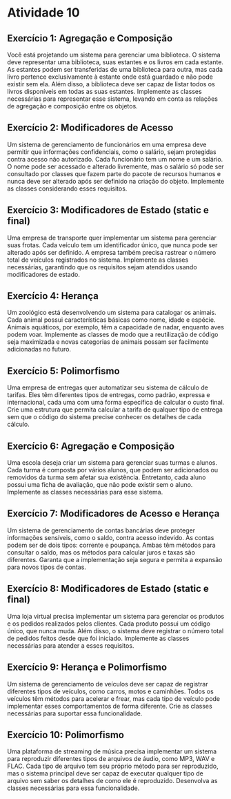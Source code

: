 # Atividade 10

## Exercício 1: Agregação e Composição
Você está projetando um sistema para gerenciar uma biblioteca. O sistema deve representar uma biblioteca, suas estantes e os livros em cada estante. As estantes podem ser transferidas de uma biblioteca para outra, mas cada livro pertence exclusivamente à estante onde está guardado e não pode existir sem ela. Além disso, a biblioteca deve ser capaz de listar todos os livros disponíveis em todas as suas estantes. Implemente as classes necessárias para representar esse sistema, levando em conta as relações de agregação e composição entre os objetos.

## Exercício 2: Modificadores de Acesso
Um sistema de gerenciamento de funcionários em uma empresa deve permitir que informações confidenciais, como o salário, sejam protegidas contra acesso não autorizado. Cada funcionário tem um nome e um salário. O nome pode ser acessado e alterado livremente, mas o salário só pode ser consultado por classes que fazem parte do pacote de recursos humanos e nunca deve ser alterado após ser definido na criação do objeto. Implemente as classes considerando esses requisitos.

## Exercício 3: Modificadores de Estado (static e final)
Uma empresa de transporte quer implementar um sistema para gerenciar suas frotas. Cada veículo tem um identificador único, que nunca pode ser alterado após ser definido. A empresa também precisa rastrear o número total de veículos registrados no sistema. Implemente as classes necessárias, garantindo que os requisitos sejam atendidos usando modificadores de estado.

## Exercício 4: Herança
Um zoológico está desenvolvendo um sistema para catalogar os animais. Cada animal possui características básicas como nome, idade e espécie. Animais aquáticos, por exemplo, têm a capacidade de nadar, enquanto aves podem voar. Implemente as classes de modo que a reutilização de código seja maximizada e novas categorias de animais possam ser facilmente adicionadas no futuro.

## Exercício 5: Polimorfismo
Uma empresa de entregas quer automatizar seu sistema de cálculo de tarifas. Eles têm diferentes tipos de entregas, como padrão, expressa e internacional, cada uma com uma forma específica de calcular o custo final. Crie uma estrutura que permita calcular a tarifa de qualquer tipo de entrega sem que o código do sistema precise conhecer os detalhes de cada cálculo.

## Exercício 6: Agregação e Composição
Uma escola deseja criar um sistema para gerenciar suas turmas e alunos. Cada turma é composta por vários alunos, que podem ser adicionados ou removidos da turma sem afetar sua existência. Entretanto, cada aluno possui uma ficha de avaliação, que não pode existir sem o aluno. Implemente as classes necessárias para esse sistema.

## Exercício 7: Modificadores de Acesso e Herança
Um sistema de gerenciamento de contas bancárias deve proteger informações sensíveis, como o saldo, contra acesso indevido. As contas podem ser de dois tipos: corrente e poupança. Ambas têm métodos para consultar o saldo, mas os métodos para calcular juros e taxas são diferentes. Garanta que a implementação seja segura e permita a expansão para novos tipos de contas.

## Exercício 8: Modificadores de Estado (static e final)
Uma loja virtual precisa implementar um sistema para gerenciar os produtos e os pedidos realizados pelos clientes. Cada produto possui um código único, que nunca muda. Além disso, o sistema deve registrar o número total de pedidos feitos desde que foi iniciado. Implemente as classes necessárias para atender a esses requisitos.

## Exercício 9: Herança e Polimorfismo
Um sistema de gerenciamento de veículos deve ser capaz de registrar diferentes tipos de veículos, como carros, motos e caminhões. Todos os veículos têm métodos para acelerar e frear, mas cada tipo de veículo pode implementar esses comportamentos de forma diferente. Crie as classes necessárias para suportar essa funcionalidade.

## Exercício 10: Polimorfismo
Uma plataforma de streaming de música precisa implementar um sistema para reproduzir diferentes tipos de arquivos de áudio, como MP3, WAV e FLAC. Cada tipo de arquivo tem seu próprio método para ser reproduzido, mas o sistema principal deve ser capaz de executar qualquer tipo de arquivo sem saber os detalhes de como ele é reproduzido. Desenvolva as classes necessárias para essa funcionalidade.